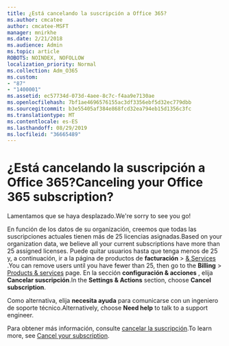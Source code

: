 ```yaml
---
title: ¿Está cancelando la suscripción a Office 365?
ms.author: cmcatee
author: cmcatee-MSFT
manager: mnirkhe
ms.date: 2/21/2018
ms.audience: Admin
ms.topic: article
ROBOTS: NOINDEX, NOFOLLOW
localization_priority: Normal
ms.collection: Adm_O365
ms.custom:
- "87"
- "1400001"
ms.assetid: ec57734d-073d-4aee-8c7c-f4aa9e7130ae
ms.openlocfilehash: 7bf1ae4696576155ac3df3356ebf5d32ec779dbb
ms.sourcegitcommit: b3e55405af384e868fcd32ea794eb15d1356c3fc
ms.translationtype: MT
ms.contentlocale: es-ES
ms.lasthandoff: 08/29/2019
ms.locfileid: "36665489"
---
```

# <a name="canceling-your-office-365-subscription"></a><span data-ttu-id="85e8e-102">¿Está cancelando la suscripción a Office 365?</span><span class="sxs-lookup"><span data-stu-id="85e8e-102">Canceling your Office 365 subscription?</span></span>

<span data-ttu-id="85e8e-103">Lamentamos que se haya desplazado.</span><span class="sxs-lookup"><span data-stu-id="85e8e-103">We're sorry to see you go!</span></span>
  
<span data-ttu-id="85e8e-104">En función de los datos de su organización, creemos que todas las suscripciones actuales tienen más de 25 licencias asignadas.</span><span class="sxs-lookup"><span data-stu-id="85e8e-104">Based on your organization data, we believe all your current subscriptions have more than 25 assigned licenses.</span></span> <span data-ttu-id="85e8e-105">Puede quitar usuarios hasta que tenga menos de 25 y, a continuación, ir a la página de productos de **facturación** \> [& Services](https://go.microsoft.com/fwlink/p/?linkid=842054) .</span><span class="sxs-lookup"><span data-stu-id="85e8e-105">You can remove users until you have fewer than 25, then go to the **Billing** \> [Products & services](https://go.microsoft.com/fwlink/p/?linkid=842054) page.</span></span> <span data-ttu-id="85e8e-106">En la sección **configuración & acciones** , elija **Cancelar suscripción**.</span><span class="sxs-lookup"><span data-stu-id="85e8e-106">In the **Settings & Actions** section, choose **Cancel subscription**.</span></span>
  
<span data-ttu-id="85e8e-107">Como alternativa, elija **necesita ayuda** para comunicarse con un ingeniero de soporte técnico.</span><span class="sxs-lookup"><span data-stu-id="85e8e-107">Alternatively, choose **Need help** to talk to a support engineer.</span></span>
  
<span data-ttu-id="85e8e-108">Para obtener más información, consulte [cancelar la suscripción](https://docs.microsoft.com/office365/admin/subscriptions-and-billing/cancel-your-subscription).</span><span class="sxs-lookup"><span data-stu-id="85e8e-108">To learn more, see [Cancel your subscription](https://docs.microsoft.com/office365/admin/subscriptions-and-billing/cancel-your-subscription).</span></span>